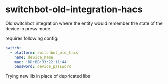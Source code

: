 # switchbot-old-integration-hacs
Old switchbot integration where the entity would remember the state of the device in press mode. 

requires following config:

```yaml
switch:
  - platform: switchbot_old_hacs
    name: device_name
    mac: 'DD:BB:33:22:11:44'
    password: device_password
```

Trying new lib in place of depricated libs